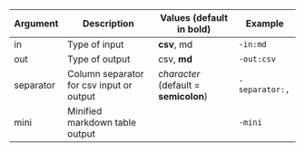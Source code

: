 |Argument|Description|Values (default in bold)|Example|
|---|---|---|---|
|in|Type of input|**csv**, md|`-in:md`|
|out|Type of output|csv, **md**|`-out:csv`|
|separator|Column separator for csv input or output|*character* (default = **semicolon**)|`-separator:,`|
|mini|Minified markdown table output||`-mini`|
